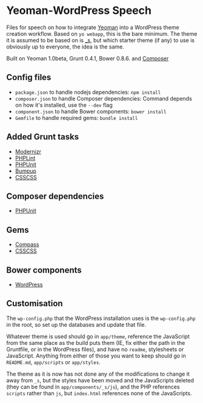 # Yeoman-WordPress Speech #

Files for speech on how to integrate [Yeoman](http://yeoman.io/) into a WordPress theme creation workflow. Based on `yo webapp`, this is the bare minimum. The theme it is assumed to be based on is [_s](http://underscores.me/), but which starter theme (if any) to use is obviously up to everyone, the idea is the same.

Built on Yeoman 1.0beta, Grunt 0.4.1, Bower 0.8.6. and [Composer](http://getcomposer.org/)

## Config files #
- `package.json` to handle nodejs dependencies:  `npm install`
- `composer.json` to handle Composer dependencies: Command depends on how it's installed, use the `--dev` flag
- `component.json` to handle Bower components: `bower install`
- `Gemfile` to handle required gems: `bundle install`

## Added Grunt tasks #
- [Modernizr](https://github.com/doctyper/grunt-modernizr)
- [PHPLint](https://github.com/jgable/grunt-phplint)
- [PHPUnit](https://github.com/SaschaGalley/grunt-phpunit)
- [Bumpup](https://github.com/Darsain/grunt-bumpup)
- [CSSCSS](https://github.com/peterkeating/grunt-csscss)

## Composer dependencies #
- [PHPUnit](http://www.phpunit.de/manual/current/en/index.html)

## Gems #
- [Compass](http://compass-style.org/)
- [CSSCSS](http://zmoazeni.github.io/csscss/)

## Bower components #
- [WordPress](http://wordpress.org/)

## Customisation #
The `wp-config.php` that the WordPress installation uses is the `wp-config.php` in the root, so set up the databases and update that file.

Whatever theme is used should go in `app/theme`, reference the JavaScript from the same place as the build puts them (IE, fix either the path in the Gruntfile, or in the WordPress files), and have no `readme`, stylesheets or JavaScript. Anything from either of those you want to keep should go in `README.md`, `app/scripts` or `app/styles`.

The theme as it is now has not done any of the modifications to change it away from `_s`, but the styles have been moved and the JavaScripts deleted (they can be found in `app/components/_s/js`), and the PHP references `scripts` rather than `js`, but `index.html` references none of the JavaScripts.
